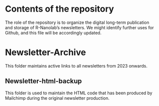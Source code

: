 

# Contents of the repository

 

The role of the repository is to organize the digital long-term publication and storage of R-Nanolab’s newsletters. We might identify further uses for Github, and this file will be accordingly updated.

 


# Newsletter-Archive

 

This folder maintains active links to all newsletters from 2023 onwards.

 

## Newsletter-html-backup

 

This folder is used to maintain the HTML code that has been produced by Mailchimp during the original newsletter production.
